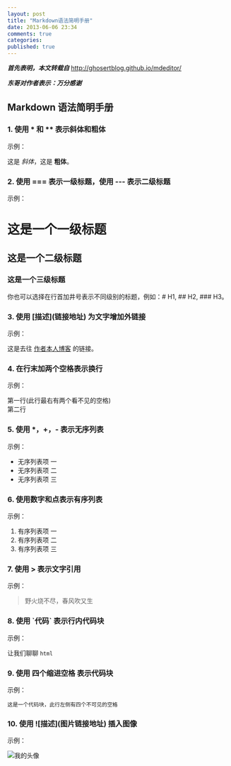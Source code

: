 ```yaml
---
layout: post
title: "Markdown语法简明手册"
date: 2013-06-06 23:34
comments: true
categories: 
published: true
---
```

***首先表明，本文转载自***  http://ghosertblog.github.io/mdeditor/

***东哥对作者表示：万分感谢***

## Markdown 语法简明手册

### 1. 使用 * 和 ** 表示斜体和粗体

示例：

这是 *斜体*，这是 **粗体**。

### 2. 使用 === 表示一级标题，使用 --- 表示二级标题

示例：

这是一个一级标题
============================

这是一个二级标题
--------------------------------------------------

### 这是一个三级标题

你也可以选择在行首加井号表示不同级别的标题，例如：# H1, ## H2, ### H3。

### 3. 使用 \[描述](链接地址) 为文字增加外链接

示例：

这是去往 [作者本人博客](http://ghosertblog.github.com) 的链接。

### 4. 在行末加两个空格表示换行

示例：

第一行(此行最右有两个看不见的空格)  
第二行

### 5. 使用 *，+，- 表示无序列表

示例：

- 无序列表项 一
- 无序列表项 二
- 无序列表项 三

### 6. 使用数字和点表示有序列表

示例：

1. 有序列表项 一
2. 有序列表项 二
3. 有序列表项 三

### 7. 使用 > 表示文字引用

示例：

> 野火烧不尽，春风吹又生

### 8. 使用 \`代码` 表示行内代码块

示例：

让我们聊聊 `html`

### 9.  使用 四个缩进空格 表示代码块

示例：

    这是一个代码块，此行左侧有四个不可见的空格

### 10.  使用 \!\[描述](图片链接地址) 插入图像

示例：

![我的头像](http://tp3.sinaimg.cn/2204681022/180/5606968568/1)
